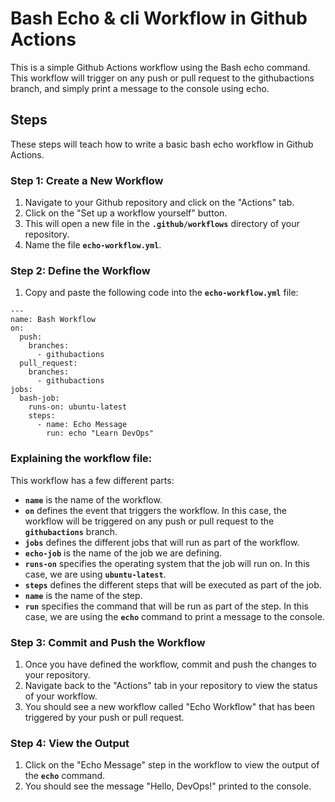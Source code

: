 # Bash Echo & cli Workflow in Github Actions
This is a simple Github Actions workflow using the Bash echo command. This workflow will trigger on any push or pull request to the githubactions branch, and simply print a message to the console using echo.


## Steps

These steps will teach how to write a basic bash echo workflow in Github Actions.

### **Step 1: Create a New Workflow**

1. Navigate to your Github repository and click on the "Actions" tab.
2. Click on the "Set up a workflow yourself" button.
3. This will open a new file in the **`.github/workflows`** directory of your repository.
4. Name the file **`echo-workflow.yml`**.

### **Step 2: Define the Workflow**

1. Copy and paste the following code into the **`echo-workflow.yml`** file:
```
---
name: Bash Workflow
on:
  push:
    branches:
      - githubactions
  pull_request:
    branches:
      - githubactions
jobs:
  bash-job:
    runs-on: ubuntu-latest
    steps:
      - name: Echo Message
        run: echo "Learn DevOps"
```
### Explaining the workflow file:

This workflow has a few different parts:

- **`name`** is the name of the workflow.
- **`on`** defines the event that triggers the workflow. In this case, the workflow will be triggered on any push or pull request to the **`githubactions`** branch.
- **`jobs`** defines the different jobs that will run as part of the workflow.
- **`echo-job`** is the name of the job we are defining.
- **`runs-on`** specifies the operating system that the job will run on. In this case, we are using **`ubuntu-latest`**.
- **`steps`** defines the different steps that will be executed as part of the job.
- **`name`** is the name of the step.
- **`run`** specifies the command that will be run as part of the step. In this case, we are using the **`echo`** command to print a message to the console.

### **Step 3: Commit and Push the Workflow**

1. Once you have defined the workflow, commit and push the changes to your repository.
2. Navigate back to the "Actions" tab in your repository to view the status of your workflow.
3. You should see a new workflow called "Echo Workflow" that has been triggered by your push or pull request.

### **Step 4: View the Output**

1. Click on the "Echo Message" step in the workflow to view the output of the **`echo`** command.
2. You should see the message "Hello, DevOps!" printed to the console.
